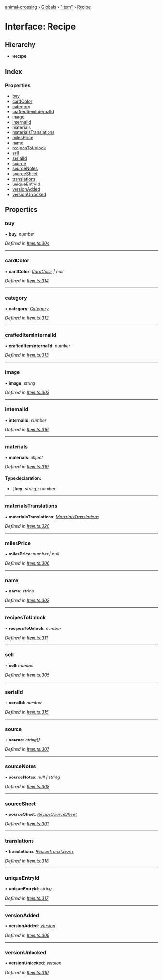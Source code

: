 [animal-crossing](../README.md) › [Globals](../globals.md) › ["Item"](../modules/_item_.md) › [Recipe](_item_.recipe.md)

# Interface: Recipe

## Hierarchy

* **Recipe**

## Index

### Properties

* [buy](_item_.recipe.md#buy)
* [cardColor](_item_.recipe.md#cardcolor)
* [category](_item_.recipe.md#category)
* [craftedItemInternalId](_item_.recipe.md#craftediteminternalid)
* [image](_item_.recipe.md#image)
* [internalId](_item_.recipe.md#internalid)
* [materials](_item_.recipe.md#materials)
* [materialsTranslations](_item_.recipe.md#materialstranslations)
* [milesPrice](_item_.recipe.md#milesprice)
* [name](_item_.recipe.md#name)
* [recipesToUnlock](_item_.recipe.md#recipestounlock)
* [sell](_item_.recipe.md#sell)
* [serialId](_item_.recipe.md#serialid)
* [source](_item_.recipe.md#source)
* [sourceNotes](_item_.recipe.md#sourcenotes)
* [sourceSheet](_item_.recipe.md#sourcesheet)
* [translations](_item_.recipe.md#translations)
* [uniqueEntryId](_item_.recipe.md#uniqueentryid)
* [versionAdded](_item_.recipe.md#versionadded)
* [versionUnlocked](_item_.recipe.md#versionunlocked)

## Properties

###  buy

• **buy**: *number*

*Defined in [Item.ts:304](https://github.com/Norviah/animal-crossing/blob/3bd87eb/module/types/Item.ts#L304)*

___

###  cardColor

• **cardColor**: *[CardColor](../enums/_item_.cardcolor.md) | null*

*Defined in [Item.ts:314](https://github.com/Norviah/animal-crossing/blob/3bd87eb/module/types/Item.ts#L314)*

___

###  category

• **category**: *[Category](../enums/_item_.category.md)*

*Defined in [Item.ts:312](https://github.com/Norviah/animal-crossing/blob/3bd87eb/module/types/Item.ts#L312)*

___

###  craftedItemInternalId

• **craftedItemInternalId**: *number*

*Defined in [Item.ts:313](https://github.com/Norviah/animal-crossing/blob/3bd87eb/module/types/Item.ts#L313)*

___

###  image

• **image**: *string*

*Defined in [Item.ts:303](https://github.com/Norviah/animal-crossing/blob/3bd87eb/module/types/Item.ts#L303)*

___

###  internalId

• **internalId**: *number*

*Defined in [Item.ts:316](https://github.com/Norviah/animal-crossing/blob/3bd87eb/module/types/Item.ts#L316)*

___

###  materials

• **materials**: *object*

*Defined in [Item.ts:319](https://github.com/Norviah/animal-crossing/blob/3bd87eb/module/types/Item.ts#L319)*

#### Type declaration:

* \[ **key**: *string*\]: number

___

###  materialsTranslations

• **materialsTranslations**: *[MaterialsTranslations](_item_.materialstranslations.md)*

*Defined in [Item.ts:320](https://github.com/Norviah/animal-crossing/blob/3bd87eb/module/types/Item.ts#L320)*

___

###  milesPrice

• **milesPrice**: *number | null*

*Defined in [Item.ts:306](https://github.com/Norviah/animal-crossing/blob/3bd87eb/module/types/Item.ts#L306)*

___

###  name

• **name**: *string*

*Defined in [Item.ts:302](https://github.com/Norviah/animal-crossing/blob/3bd87eb/module/types/Item.ts#L302)*

___

###  recipesToUnlock

• **recipesToUnlock**: *number*

*Defined in [Item.ts:311](https://github.com/Norviah/animal-crossing/blob/3bd87eb/module/types/Item.ts#L311)*

___

###  sell

• **sell**: *number*

*Defined in [Item.ts:305](https://github.com/Norviah/animal-crossing/blob/3bd87eb/module/types/Item.ts#L305)*

___

###  serialId

• **serialId**: *number*

*Defined in [Item.ts:315](https://github.com/Norviah/animal-crossing/blob/3bd87eb/module/types/Item.ts#L315)*

___

###  source

• **source**: *string[]*

*Defined in [Item.ts:307](https://github.com/Norviah/animal-crossing/blob/3bd87eb/module/types/Item.ts#L307)*

___

###  sourceNotes

• **sourceNotes**: *null | string*

*Defined in [Item.ts:308](https://github.com/Norviah/animal-crossing/blob/3bd87eb/module/types/Item.ts#L308)*

___

###  sourceSheet

• **sourceSheet**: *[RecipeSourceSheet](../enums/_item_.recipesourcesheet.md)*

*Defined in [Item.ts:301](https://github.com/Norviah/animal-crossing/blob/3bd87eb/module/types/Item.ts#L301)*

___

###  translations

• **translations**: *[RecipeTranslations](_item_.recipetranslations.md)*

*Defined in [Item.ts:318](https://github.com/Norviah/animal-crossing/blob/3bd87eb/module/types/Item.ts#L318)*

___

###  uniqueEntryId

• **uniqueEntryId**: *string*

*Defined in [Item.ts:317](https://github.com/Norviah/animal-crossing/blob/3bd87eb/module/types/Item.ts#L317)*

___

###  versionAdded

• **versionAdded**: *[Version](../enums/_item_.version.md)*

*Defined in [Item.ts:309](https://github.com/Norviah/animal-crossing/blob/3bd87eb/module/types/Item.ts#L309)*

___

###  versionUnlocked

• **versionUnlocked**: *[Version](../enums/_item_.version.md)*

*Defined in [Item.ts:310](https://github.com/Norviah/animal-crossing/blob/3bd87eb/module/types/Item.ts#L310)*
